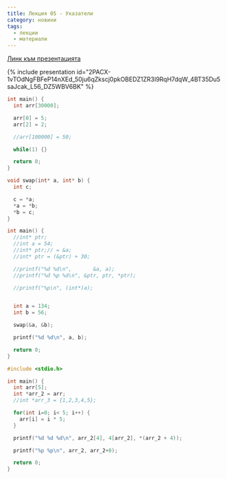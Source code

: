 ```yaml
---
title: Лекция 05 - Указатели
category: новини
tags:
  - лекции
  - материали
---
```


[Линк към презентацията](https://docs.google.com/presentation/d/1T_WOr8CnkTdm2A_cGw4ZowfQXMojgnkq7TgIde88Upc/)

{% include presentation id="2PACX-1vTOdNgFBFeP14nXEd_50ju6qZkscj0pkOBEDZ1ZR3l9RqH7dqW_4BT35Du5saJcak_L56_DZ5WBV6BK" %}


```c
int main() {
  int arr[30000];

  arr[0] = 5;
  arr[2] = 2;

  //arr[100000] = 50;

  while(1) {}

  return 0;
}
```

```c
void swap(int* a, int* b) {
  int c;

  c = *a;
  *a = *b;
  *b = c;
}

int main() {
  //int* ptr;
  //int a = 54;
  //int* ptr;// = &a;
  //int* ptr = (&ptr) + 30;

  //printf("%d %d\n",       &a, a);  
  //printf("%d %p %d\n", &ptr, ptr, *ptr);

  //printf("%p\n", (int*)a);


  int a = 134;
  int b = 56;

  swap(&a, &b);

  printf("%d %d\n", a, b);

  return 0;
}
```

```c
#include <stdio.h>

int main() {
  int arr[5];
  int *arr_2 = arr;
  //int *arr_3 = {1,2,3,4,5};

  for(int i=0; i< 5; i++) {
    arr[i] = i * 5;
  }

  printf("%d %d %d\n", arr_2[4], 4[arr_2], *(arr_2 + 4));

  printf("%p %p\n", arr_2, arr_2+0);

  return 0;
}
```
